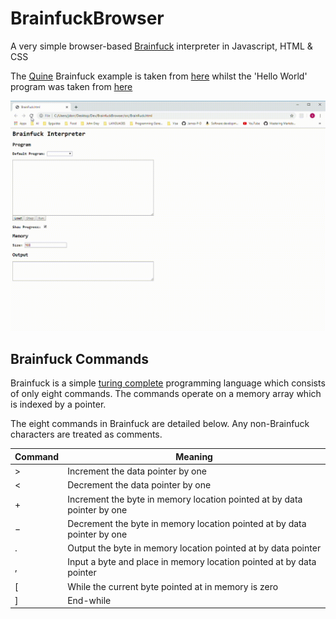 # BrainfuckBrowser

A very simple browser-based [Brainfuck](https://en.wikipedia.org/wiki/Brainfuck) interpreter in Javascript, HTML &amp; CSS

The [Quine](https://en.wikipedia.org/wiki/Quine_(computing)) Brainfuck example is taken from [here](https://github.com/itchyny/brainfuck/blob/master/quine.bf) whilst the 'Hello World' program was taken from [here](https://codegolf.stackexchange.com/questions/55422/hello-world)

![Screenshot](https://github.com/James-P-D/BrainfuckBrowser/blob/master/screenshot.gif)

## Brainfuck Commands

Brainfuck is a simple [turing complete](https://en.wikipedia.org/wiki/Turing_completeness) programming language which consists of only eight commands. The commands operate on a memory array which is indexed by a pointer.

The eight commands in Brainfuck are detailed below. Any non-Brainfuck characters are treated as comments.

Command | Meaning
------- | -------------
&gt; | Increment the data pointer by one
&lt; | Decrement the data pointer by one
&#43; | Increment the byte in memory location pointed at by data pointer by one
&minus; | Decrement the byte in memory location pointed at by data pointer by one
. | Output the byte in memory location pointed at by data pointer
, | Input a byte and place in memory location pointed at by data pointer
&#91; | While the current byte pointed at in memory is zero
&#93; | End-while